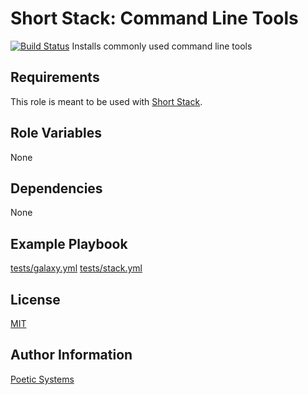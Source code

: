 Short Stack: Command Line Tools
=========
[![Build Status](https://travis-ci.org/poetic/short-stack-command-line-tools.svg)](https://travis-ci.org/poetic/short-stack-command-line-tools)
Installs commonly used command line tools

Requirements
------------

This role is meant to be used with [Short Stack](https://github.com/poetic/short-stack).

Role Variables
--------------

None

Dependencies
------------

None

Example Playbook
----------------

[tests/galaxy.yml](tests/galaxy.yml)
[tests/stack.yml](tests/stack.yml)

License
-------

[MIT](LICENSE)

Author Information
------------------

[Poetic Systems](http://poeticsystems.com)
